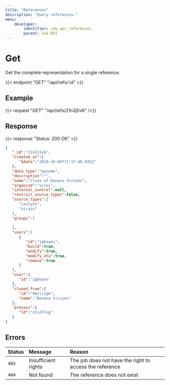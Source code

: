 ```yaml
---
title: "References"
description: "Query references."
menu:
    developer:
        identifier: job_api_references
        parent: Job API
---
```


# Get

Get the complete representation for a single reference.

{{< endpoint "GET" "/api/refs/:id" >}}

## Example

{{< request "GET" "/api/refs/21n3j5v6" />}}

## Response

{{< response "Status: 200 OK" >}}
```json
{
   "_id":"21n3j5v6",
   "created_at":{
      "$date":"2019-10-04T17:17:48.935Z"
   },
   "data_type":"genome",
   "description":"",
   "name":"Clone of Banana Viruses",
   "organism":"virus",
   "internal_control":null,
   "restrict_source_types":false,
   "source_types":[
      "isolate",
      "strain"
   ],
   "groups":[
      
   ],
   "users":[
      {
         "id":"igboyes",
         "build":true,
         "modify":true,
         "modify_otu":true,
         "remove":true
      }
   ],
   "user":{
      "id":"igboyes"
   },
   "cloned_from":{
      "id":"9mciizg6",
      "name":"Banana Viruses"
   },
   "process":{
      "id":"zhio57ug"
   }
}
```

## Errors

| Status | Message             | Reason                                                         |
| :----- | :------------------ | :------------------------------------------------------------- |
| `403`  | Insufficient rights | The job does not have the right to access the reference        |
| `404`  | Not found           | The reference does not exist                                   |

